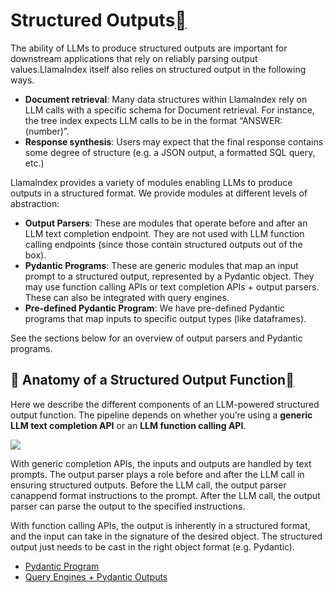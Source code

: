 Structured Outputs[](#structured-outputs "Permalink to this heading")
======================================================================

The ability of LLMs to produce structured outputs are important for downstream applications that rely on reliably parsing output values.LlamaIndex itself also relies on structured output in the following ways.

* **Document retrieval**: Many data structures within LlamaIndex rely on LLM calls with a specific schema for Document retrieval. For instance, the tree index expects LLM calls to be in the format “ANSWER: (number)”.
* **Response synthesis**: Users may expect that the final response contains some degree of structure (e.g. a JSON output, a formatted SQL query, etc.)

LlamaIndex provides a variety of modules enabling LLMs to produce outputs in a structured format. We provide modules at different levels of abstraction:

* **Output Parsers**: These are modules that operate before and after an LLM text completion endpoint. They are not used with LLM function calling endpoints (since those contain structured outputs out of the box).
* **Pydantic Programs**: These are generic modules that map an input prompt to a structured output, represented by a Pydantic object. They may use function calling APIs or text completion APIs + output parsers. These can also be integrated with query engines.
* **Pre-defined Pydantic Program**: We have pre-defined Pydantic programs that map inputs to specific output types (like dataframes).

See the sections below for an overview of output parsers and Pydantic programs.

🔬 Anatomy of a Structured Output Function[](#anatomy-of-a-structured-output-function "Permalink to this heading")
------------------------------------------------------------------------------------------------------------------

Here we describe the different components of an LLM-powered structured output function. The pipeline depends on whether you’re using a **generic LLM text completion API** or an **LLM function calling API**.

![](../../../_images/diagram1.png)

With generic completion APIs, the inputs and outputs are handled by text prompts. The output parser plays a role before and after the LLM call in ensuring structured outputs. Before the LLM call, the output parser canappend format instructions to the prompt. After the LLM call, the output parser can parse the output to the specified instructions.

With function calling APIs, the output is inherently in a structured format, and the input can take in the signature of the desired object. The structured output just needs to be cast in the right object format (e.g. Pydantic).

* [Pydantic Program](pydantic_program.html)
* [Query Engines + Pydantic Outputs](query_engine.html)
